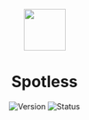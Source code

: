 <p align=center><img src="https://cdn-icons-png.flaticon.com/512/10464/10464776.png" width="75" height="75"></p>
<h1 align=center>Spotless</h1>

<div align="center">

  ![Version](https://img.shields.io/badge/Version-v1.8.5-blue?style=flat-square) 
  ![Status](https://img.shields.io/badge/Status-Down-red?style=flat-square)

</div>
